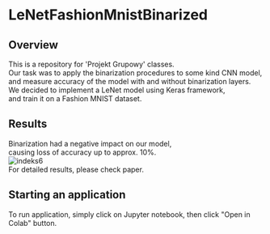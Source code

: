 # LeNetFashionMnistBinarized
## Overview
This is a repository for 'Projekt Grupowy' classes.  
Our task was to apply the binarization procedures to some kind CNN model,  
and measure accuracy of the model with and without binarization layers.  
We decided to implement a LeNet model using Keras framework,  
and train it on a Fashion MNIST dataset.  
  
## Results
Binarization had a negative impact on our model,  
causing loss of accuracy up to approx. 10%.  
![indeks6](https://user-images.githubusercontent.com/60842043/119614097-2b41af80-bdfe-11eb-8de8-533632461321.jpg)  
For detailed results, please check paper.  
  
## Starting an application
To run application, simply click on Jupyter notebook, then click "Open in Colab" button.


